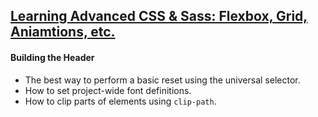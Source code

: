 ## [Learning Advanced CSS & Sass: Flexbox, Grid, Aniamtions, etc.](https://www.udemy.com/course/advanced-css-and-sass/)

#### Building the Header

- The best way to perform a basic reset using the universal selector.
- How to set project-wide font definitions.
- How to clip parts of elements using `clip-path`.
